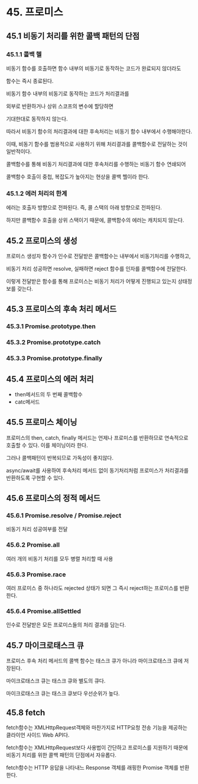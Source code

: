 # 45. 프로미스
## 45.1 비동기 처리를 위한 콜백 패턴의 단점
### 45.1.1 콜백 헬

비동기 함수를 호출하면 함수 내부의 비동기로 동작하는 코드가 완료되지 않더라도

함수는 즉시 종료된다.

비동기 함수 내부의 비동기로 동작하는 코드가 처리결과를 

외부로 반환하거나 상위 스코프의 변수에 할당하면 

기대한대로 동작하지 않는다.

따라서 비동기 함수의 처리결과에 대한 후속처리는 비동기 함수 내부에서 수행해야한다.

이때, 비동기 함수를 범용적으로 사용하기 위해 처리결과를 콜백함수로 전달하는 것이 일반적이다.

콜백함수를 통해 비동기 처리결과에 대한 후속처리를 수행하는 비동기 함수 연쇄되어

콜백함수 호출이 중첩, 복잡도가 높아지는 현상을 콜백 헬이라 한다.




### 45.1.2 에러 처리의 한계

에러는 호출자 방향으로 전파된다. 즉, 콜 스택의 아래 방향으로 전파된다.

하지만 콜백함수 호출을 상위 스택이기 때문에, 콜백함수의 에러는 캐치되지 않는다.

## 45.2 프로미스의 생성

프로미스 생성자 함수가 인수로 전달받은 콜백함수는 내부에서 비동기처리를 수행하고,

비동기 처리 성공하면 resolve, 실패하면 reject 함수를 인자를 콜백함수에 전달한다.

이렇게 전달받은 함수를 통해 프로미스는 비동기 처리가 어떻게 진행되고 있는지 상태정보를 갖는다.


## 45.3 프로미스의 후속 처리 메서드
### 45.3.1 Promise.prototype.then
### 45.3.2 Promise.prototype.catch
### 45.3.3 Promise.prototype.finally

## 45.4 프로미스의 에러 처리

- then메서드의 두 번째 콜백함수
- catc메서드

## 45.5 프로미스 체이닝

프로미스의 then, catch, finally 메서드는 언제나 프로미스를 반환하므로 연속적으로 호출할 수 있다. 이를 체이닝이라 한다.

그러나 콜백패턴이 반복되므로 가독성이 좋지않다.

async/await를 사용하여 후속처리 메서드 없이 동기처리처럼 프로미스가 처리결과를 반환하도록 구현할 수 있다.

## 45.6 프로미스의 정적 메서드
### 45.6.1 Promise.resolve / Promise.reject
비동기 처리 성공여부를 전달
### 45.6.2 Promise.all
여러 개의 비동기 처리를 모두 병렬 처리할 때 사용
### 45.6.3 Promise.race
여러 프로미스 중 하나라도 rejected 상태가 되면 그 즉시 reject하는 프로미스를 반환한다.
### 45.6.4 Promise.allSettled
인수로 전달받은 모든 프로미스들의 처리 결과를 담는다.

## 45.7 마이크로태스크 큐
프로미스 후속 처리 메서드의 콜백 함수는 태스크 큐가 아니라 마이크로태스크 큐에 저장된다.

마이크로태스크 큐는 태스크 큐와 별도의 큐다.

마이크로태스크 큐는 태스크 큐보다 우선순위가 높다. 
## 45.8 fetch

fetch함수는 XMLHttpRequest객체와 마찬가지로 HTTP요청 전송 기능을 제공하는 클라이언 사이드 Web API다. 

fetch함수는 XMLHttpRequest보다 사용법이 간단하고 프로미스를 지원하기 때문에 비동기 처리를 위한 콜백 패턴의 단점에서 자유롭다.

fetch함수는 HTTP 응답을 나타내느 Response 객체를 래핑한 Promise 객체를 반환한다.